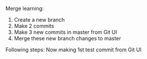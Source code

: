 Merge learning:
1. Create a new branch
2. Make 2 commits
3. Make 3 new commits in master from Git UI
4. Merge these new branch changes to master

Following steps:
Now making 1st test commit from Git UI
